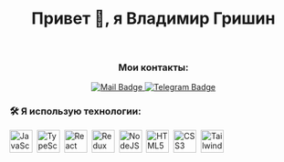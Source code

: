 <div id="header" align="center">
  <h1>Привет 👋, я Владимир Гришин</h1>
</div>

&nbsp;


<div id="badges" align="center">
  <h3>Мои контакты:</h3>
  <a href="https://t.me/agilerin">
    <img src="https://img.shields.io/badge/mail-logo?style=for-the-badge&logo=maildotru&logoColor=%23FF9E00&color=%23005FF9" alt="Mail Badge">
  </a>
  <a href="https://t.me/agilerin"> 
    <img src="https://img.shields.io/badge/telegram-logo?style=for-the-badge&logo=telegram&logoColor=white&color=26A5E4" alt="Telegram Badge">
  </a>
</div>


### :hammer_and_wrench: Я использую технологии:
<img src="https://cdn.jsdelivr.net/gh/devicons/devicon@latest/icons/javascript/javascript-original.svg" title="JavaScript" alt="JavaScript" width="40" height="40" />&nbsp;
<img src="https://cdn.jsdelivr.net/gh/devicons/devicon@latest/icons/typescript/typescript-original.svg" title="TypeScript" alt="TypeScript" width="40" height="40" />&nbsp;
<img src="https://cdn.jsdelivr.net/gh/devicons/devicon@latest/icons/react/react-original.svg" title="React" alt="React" width="40" height="40" />&nbsp;
<img src="https://cdn.jsdelivr.net/gh/devicons/devicon@latest/icons/redux/redux-original.svg" title="Redux" alt="Redux" width="40" height="40" />&nbsp;
<img src="https://cdn.jsdelivr.net/gh/devicons/devicon@latest/icons/nodejs/nodejs-original.svg" title="NodeJS" alt="NodeJS" width="40" height="40" />&nbsp;
<img src="https://cdn.jsdelivr.net/gh/devicons/devicon@latest/icons/html5/html5-original.svg" title="HTML5" alt="HTML5" width="40" height="40" />&nbsp;
<img src="https://cdn.jsdelivr.net/gh/devicons/devicon@latest/icons/css3/css3-original.svg" title="CSS3" alt="CSS3" width="40" height="40" />&nbsp;
<img src="https://cdn.jsdelivr.net/gh/devicons/devicon@latest/icons/tailwindcss/tailwindcss-original.svg" title="Tailwind CSS" alt="Tailwind CSS" width="40" height="40" />&nbsp;
